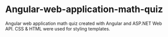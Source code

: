 # Angular-web-application-math-quiz
Angular web application math quiz created with Angular and ASP.NET Web API. CSS &amp; HTML were used for styling templates.
